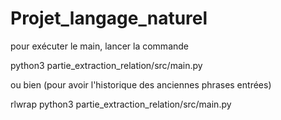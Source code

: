 # Projet_langage_naturel



pour exécuter le main, lancer la commande 

python3 partie_extraction_relation/src/main.py 



ou bien (pour avoir l'historique des anciennes phrases entrées)

rlwrap python3 partie_extraction_relation/src/main.py 




